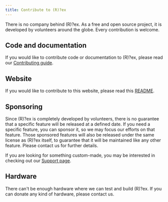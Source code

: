```yaml
---
title: Contribute to (R)?ex
---
```


There is no company behind (R)?ex. As a free and open source project, it is developed by volunteers around the globe. Every contribution is welcome.

## Code and documentation

If you would like to contribute code or documentation to (R)?ex, please read our [Contributing guide](https://github.com/RexOps/Rex/blob/master/CONTRIBUTING.md).

## Website

If you would like to contribute to this website, please read this [README](https://github.com/RexOps/rexify-website/blob/master/README.md).

## Sponsoring

Since (R)?ex is completely developed by volunteers, there is no guarantee that a specific feature will be released at a defined date. If you need a specific feature, you can sponsor it, so we may focus our efforts on that feature. Those sponsored features will also be released under the same license as (R)?ex itself, to guarantee that it will be maintained like any other feature. Please contact us for further details.

If you are looking for something custom-made, you may be interested in checking out our [Support page](/support/index.html).

## Hardware

There can't be enough hardware where we can test and build (R)?ex. If you can donate any kind of hardware, please contact us.
